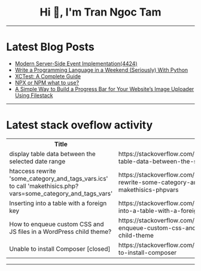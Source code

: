 <h1 align="center">Hi 👋, I'm Tran Ngoc Tam</h1>

---

# Latest Blog Posts 
<!-- BLOG-POST-LIST:START -->
- [Modern Server-Side Event Implementation&lpar;4424&rpar;](https://dev.to/member_8c78b76f/modern-server-side-event-implementation4424-18dk)
- [Write a Programming Language in a Weekend &lpar;Seriously&rpar; With Python](https://dev.to/devasservice/write-a-programming-language-in-a-weekend-seriously-with-python-3k70)
- [XCTest: A Complete Guide](https://dev.to/grjoeay/xctest-a-complete-guide-b5e)
- [NPX or NPM what to use?](https://dev.to/mohammad-umar-here/npx-or-npm-what-to-use-12o1)
- [A Simple Way to Build a Progress Bar for Your Website’s Image Uploader Using Filestack](https://dev.to/ideradevtools/a-simple-way-to-build-a-progress-bar-for-your-websites-image-uploader-using-filestack-3ae7)
<!-- BLOG-POST-LIST:END -->

---

# Latest stack oveflow activity
<table>
  <tr><th>Title</th><th>Link</th></tr>
  <!-- STACKOVERFLOW:START --><tr><td>display table data between the selected date range</td><td>https://stackoverflow.com/questions/79712865/display-table-data-between-the-selected-date-range</td></tr><tr><td>htaccess rewrite &#39;some_category_and_tags_vars.ics&#39; to call &#39;makethisics.php?vars=some_category_and_tags_vars&#39;</td><td>https://stackoverflow.com/questions/79712815/htaccess-rewrite-some-category-and-tags-vars-ics-to-call-makethisics-phpvars</td></tr><tr><td>Inserting into a table with a foreign key</td><td>https://stackoverflow.com/questions/79712593/inserting-into-a-table-with-a-foreign-key</td></tr><tr><td>How to enqueue custom CSS and JS files in a WordPress child theme?</td><td>https://stackoverflow.com/questions/79712237/how-to-enqueue-custom-css-and-js-files-in-a-wordpress-child-theme</td></tr><tr><td>Unable to install Composer [closed]</td><td>https://stackoverflow.com/questions/79712168/unable-to-install-composer</td></tr><!-- STACKOVERFLOW:END -->
</table>

---


